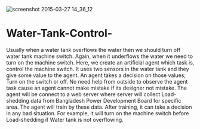 ![screenshot 2015-03-27 14_36_12](https://user-images.githubusercontent.com/33341241/38458522-fc737896-3ac0-11e8-988a-326cd523ca4a.png)

# Water-Tank-Control-

Usually when a water tank overflows the water then we should turn off water tank machine switch.
Again, when it underflows the water we need to turn on the machine switch. Here, we create an
artificial agent which task is, control the machine switch. It uses two sensors in the water tank and they
give some value to the agent. An agent takes a decision on those values; Turn on the switch or off. No
need help from outside to observe the agent task cause an agent cannot make mistake if its designer not
mistake. The agent will be connect to a web server where server will collect Load-shedding data from
Bangladesh Power Development Board for specific area. The agent will train by these data. After
training, it can take a decision in any bad situation. For example, it will turn on the machine switch
before Load-shedding if Water tank is not overflowing.
